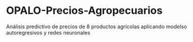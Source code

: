 # OPALO-Precios-Agropecuarios
Análisis predictivo de precios de 8 productos agrícolas aplicando modelso autoregresivos y redes neuronales
